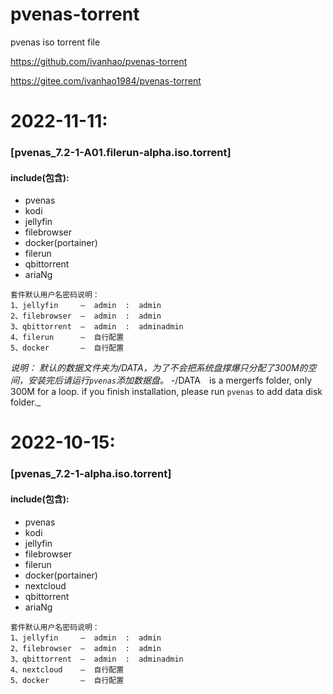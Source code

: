 # pvenas-torrent
pvenas iso torrent file

<https://github.com/ivanhao/pvenas-torrent>



<https://gitee.com/ivanhao1984/pvenas-torrent>


# 2022-11-11:

### [pvenas_7.2-1-A01.filerun-alpha.iso.torrent]

#### include(包含):
-  pvenas
-  kodi
-  jellyfin
-  filebrowser
-  docker(portainer)
-  filerun
-  qbittorrent
-  ariaNg
```
套件默认用户名密码说明：
1、jellyfin     —  admin  :  admin
2、filebrowser  —  admin  :  admin
3、qbittorrent  —  admin  :  adminadmin
4、filerun      —  自行配置
5、docker       —  自行配置
```
_说明：_
_默认的数据文件夹为/DATA，为了不会把系统盘撑爆只分配了300M的空间，安装完后请运行`pvenas`添加数据盘。_
-/DATA　is a mergerfs folder, only 300M for a loop. if you finish installation, please run `pvenas` to add data disk folder._


# 2022-10-15:

### [pvenas_7.2-1-alpha.iso.torrent]


#### include(包含):
-  pvenas
-  kodi
-  jellyfin
-  filebrowser
-  filerun
-  docker(portainer)
-  nextcloud
-  qbittorrent
-  ariaNg
```
套件默认用户名密码说明：
1、jellyfin     —  admin  :  admin
2、filebrowser  —  admin  :  admin
3、qbittorrent  —  admin  :  adminadmin
4、nextcloud    —  自行配置
5、docker       —  自行配置
```

